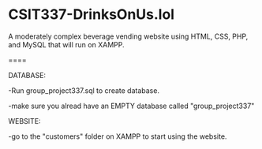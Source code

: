 # CSIT337-DrinksOnUs.lol
A moderately complex beverage vending website using HTML, CSS, PHP, and MySQL that will run on XAMPP. 

====

DATABASE:

-Run group_project337.sql to create database.

-make sure you alread have an EMPTY database called "group_project337"

WEBSITE: 

-go to the "customers" folder on XAMPP to start using the website.
